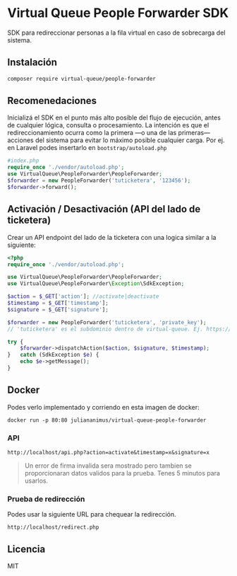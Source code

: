 # Virtual Queue People Forwarder SDK

SDK para redireccionar personas a la fila virtual en caso de sobrecarga del sistema.

## Instalación

```bash
composer require virtual-queue/people-forwarder
```

## Recomenedaciones
Inicializá el SDK en el punto más alto posible del flujo de ejecución, antes de cualquier lógica, consulta o procesamiento. La intención es que el redireccionamiento ocurra como la primera —o una de las primeras— acciones del sistema para evitar lo máximo posible cualquier carga. Por ej. en Laravel podes insertarlo en `bootstrap/autoload.php`

```php
#index.php
require_once './vendor/autoload.php';
use VirtualQueue\PeopleForwarder\PeopleForwarder;
$forwarder = new PeopleForwarder('tuticketera', '123456');
$forwarder->forward();
```

## Activación / Desactivación (API del lado de ticketera)
Crear un API endpoint del lado de la ticketera con una logica similar a la siguiente:

```php
<?php
require_once './vendor/autoload.php';

use VirtualQueue\PeopleForwarder\PeopleForwarder;
use VirtualQueue\PeopleForwarder\Exception\SdkException;

$action = $_GET['action']; //activate|deactivate
$timestamp = $_GET['timestamp'];
$signature = $_GET['signature'];

$forwarder = new PeopleForwarder('tuticketera', 'private_key');
// 'tuticketera' es el subdominio dentro de virtual-queue. Ej. https://tuticketera.virtual-queue.com

try {
    $forwarder->dispatchAction($action, $signature, $timestamp);
}   catch (SdkException $e) {
    echo $e->getMessage();
}
```

## Docker
Podes verlo implementado y corriendo en esta imagen de docker:

`docker run -p 80:80 juliananimus/virtual-queue-people-forwarder`

### API
`http://localhost/api.php?action=activate&timestamp=x&signature=x`
> Un error de firma invalida sera mostrado pero tambien se proporcionaran datos validos para la prueba. Tenes 5 minutos para usarlos.

### Prueba de redirección
Podes usar la siguiente URL para chequear la redirección.

`http://localhost/redirect.php`

## Licencia

MIT

